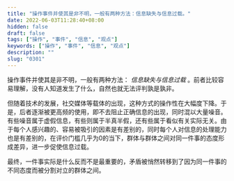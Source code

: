 ```yaml
---
title: "操作事件并使其是非不明，一般有两种方法：信息缺失与信息过载。"
date: 2022-06-03T11:28:40+08:00
hidden: false
draft: false
tags: ["操作", "事件", "信息", "观点"]
keywords: ["操作", "事件", "信息", "观点"]
description: ""
slug: "0301"
---
```


操作事件并使其是非不明，一般有两种方法： *信息缺失与信息过载* 。前者比较容易理解，没有人知道发生了什么，自然也就无法评判孰是孰非。

但随着技术的发展，社交媒体等载体的出现，这种方式的操作性在大幅度下降。于是，后者逐渐被更高频的使用，即不去阻止正确信息的出现，同时混以大量噪音。有些噪音属于虚假信息，有些则属于半真半假，还有些属于看似有关实际无关。由于每个人感兴趣的、容易被吸引的因素是有差别的，同时每个人对信息的处理能力也是有差别的，在评价门槛几乎为0的当下，群体与群体之间对同一件事的态度形成差异，进一步促使信息过载。

最终，一件事实际是什么反而不是最重要的，矛盾被悄然转移到了因为同一件事的不同态度而被分割对立的群体之间。
